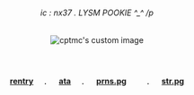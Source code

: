 <!-- level 1: simple bio and stats -->

<div align="center">
<h6 align="center"> ic : nx37 . LYSM POOKIE ^_^ /p </h6> 

<p align="center">
  <img src="https://file.garden/Z5VLhJB-RwipIekD/Kho%CC%82ng%20Co%CC%81%20Tie%CC%82u%20%C4%90e%CC%82%CC%80558_20250729002917.png" alt="cptmc's custom image"/>
 
　<h4 align="center">[rentry](https://rentry.co/hateplay)　﹒ 　[ata](https://cptmc.atabook.org/)　﹒ 　[prns.pg](https://pronouns.cc/@LINKEDGUT)　 　﹒ 　[str.pg](https://deathbugg.straw.page) </h3>

 
###


<!--
**cptmc/cptmc** is a ✨ _special_ ✨ repository because its `README.md` (this file) appears on your GitHub profile.

Here are some ideas to get you started:

- 🔭 I’m currently working on ...
- 🌱 I’m currently learning ...
- 👯 I’m looking to collaborate on ...
- 🤔 I’m looking for help with ...
- 💬 Ask me about ...
- 📫 How to reach me: ...
- 😄 Pronouns: ...
- ⚡ Fun fact: ...
-->
